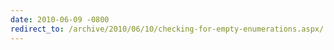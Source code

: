 ```yaml
---
date: 2010-06-09 -0800
redirect_to: /archive/2010/06/10/checking-for-empty-enumerations.aspx/
---
```

